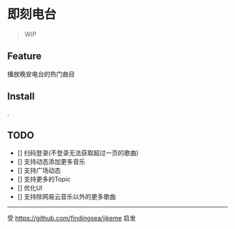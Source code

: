 # 即刻电台
> WIP

## Feature

播放晚安电台的热门曲目

## Install

.

## TODO

- [] 扫码登录(不登录无法获取超过一页的歌曲)
- [] 支持动态添加更多音乐
- [] 支持广场动态
- [] 支持更多的Topic
- [] 优化UI
- [] 支持除网易云音乐以外的更多歌曲

---

受 https://github.com/findingsea/jikeme 启发

